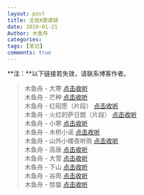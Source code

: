 ```yaml
---
layout: post
title: 全民K歌直链
date: 2020-01-21
Author: 木鱼舟
categories: 
tags: [笔记]
comments: true
---
```


**注：**以下链接若失效，请联系博客作者。
> 木鱼舟 - 大寒 [点击收听](http://tx.stream.kg.qq.com/shkge-btfs/7702654deb37504ee03e2d829221f16f7a422641?ftnrkey=58daf5eaf7176260d08c86b6033dab00d37093aa732cc2b8bfcd781b56859726c554057049d59d145a5d678a715a7e64788bfa1af97855f9e29f5c24fa54cd18&vkey=832266B1E5EFB45693BB48C991A6CA165D96ED6671E064F7A497DC5F870C83CD99B56B12DBE34AFA157E02A9D7BFC90D30D0614873C8A2839AC524558A3CB4F47F57FB478C3C684DA767AE0BD67704B3181C9F54D9DB4EF4&fname=1021_b0b088eb0d11f4bd547e47ef83f96ffc7881f0ac.0.m4a&fromtag=1506&sdtfrom=v1506&ugcid=116591640_1579490787_691)<br>
> 木鱼舟 - 芒种 [点击收听](http://tx.stream.kg.qq.com/szkge-btfs/6a1eeaaf0a093d93764555531c281c10d176aac3?ftnrkey=802b4246e5ab7377483ad220368d17719f89183ce46739cc3f4de066c2c6c20b8601fd60dfd9c70a403dd54056a8f3d53cf444fdc7709d6b53188c1c5ed6be3a&vkey=1D1519C6C052090B96ADA06B492B266EADF91AF059E028E726599D66D55D6ACAB1FC18FBAC628367FA5F2ED1DDF5E903A43A3BA2E0A75469071C3CFC7C55C151566D74DB6257A4527A12E939CC1E091F1D5010A0BDB40441&fname=1021_662489eb0d11f4bd547e47ef80f96bfc7f8116af.0.m4a&fromtag=1506&sdtfrom=v1506&ugcid=116591640_1579452725_275)<br>
> 木鱼舟 - 红昭愿（片段） [点击收听](http://tx.stream.kg.qq.com/szkge-btfs/c1ae1555123be616f3480462af8265c6ff72bcaf?ftnrkey=9a9f70af631ca1abb94cf666f6eb1e3b5948ba1668b112791e547efd89003dd10837ab47641647979c8eacef578769894cd97744b6d8dc7c7101404658185b17&vkey=CB3055147791DB96CDF35D8D99443A0416853BBFCA0A4BFD1744C1059BC59DF2A872F86B19B58B18521C78553CD177CECDE44FA8310A9A917B12ADA324B604063CF3D027AF8DD71BE618E84B909AE07F909A41C4F26DB3D6&fname=1021_f89589eb0d11f4bd547e47ef80f978fc5581b1af.0.m4a&fromtag=1506&sdtfrom=v1506&ugcid=116591640_1579432107_687)<br>
> 木鱼舟 - 火红的萨日朗（片段） [点击收听](http://bsy.stream.kg.qq.com/shkge-btfs/b24811d579839e4cf34ba026825441b8330a3035?ftnrkey=db1977427cabecb9db67d16bc9716335e42399b3974f446646686ffd4a773ff8769656d3680f02f5ea47913bd02e8145428aa34d841aec78bdc59d7f9190a886&vkey=C5EF291981EC2B8C94863EA28DC2A2DBC97026DA8CCF8E1C9AAEB3BF1011C310A04817CB4BBEBDA9A2FE73612866AD22CDBF707340815B7202A4AB7CE5943CF102B9A9AFD4954D12532E56E525C17207F9EC3FF1EC6BDC52&fname=1021_cc9589eb0d11f4bd547e47ef83f979fc548107ad.0.m4a&fromtag=1506&sdtfrom=v1506&ugcid=116591640_1579432094_536)<br>
> 木鱼舟 - 小寒 [点击收听](http://ws.stream.kg.qq.com/shkge-btfs/d233fa1fd02601a1e0b1e545c6fea7a5d99a2a82?ftnrkey=e5f5bfa53c621b09dfa7594985b6f3f2d2b1f19fd5dbae937c1415cce52f48fea3daa1a889dcafc620cac617edaade0bcd45362086aafb9d99eae95426b8891b&vkey=716A176FC43FE1C1B48172757F54974E58B2E35BBA4DD4F26037DEBF732432B5825429CB656C837B525134AFDABC703655AD632465A1F46CB6BA96EE1071DB8B65B6583C166EE56178ED6961199A6AB6225266802ADFB788&fname=1021_177e8eeb0d11f4bd547e47ef83f972fc69811baf.0.m4a&fromtag=1506&sdtfrom=v1506&ugcid=116591640_1579406150_696)<br>
> 木鱼舟 - 木桥小谣 [点击收听](http://ws.stream.kg.qq.com/szkge-btfs/f1dedbc6c6f0e686f2f1e2f080cd116dbe9cc956?ftnrkey=74ee5641f6d5ccf3901c1a151a03b69f27db1fdff878b5429f183eba2bd3acf15840b4334f1a18e16a4e5f80cf04e0256c2e415f8fa94a43939283e6af0279c7&vkey=72D341008965581FD8EEC0BE1FC8995F468B07AC03162BEB21278A68335D78AFA5578EA35734DC448C3BD4A12713B01112D9EF4C1D2E3D4E324CE64C5F31BE3012AD071DAB74CB5F4912191FA0699D4B67724065B70565A2&fname=1021_40658eeb0d11f4bd547e47ef80f971fc7e8189ad.0.m4a&fromtag=1506&sdtfrom=v1506&ugcid=116591640_1579403283_342)<br>
> 木鱼舟 - 山外小楼夜听雨 [点击收听](http://tx.stream.kg.qq.com/szkge-btfs/d9a88dbca75811693221c5e897e75770d26de1b9?ftnrkey=6437db786f691c173cb79739c7fb48e850b40f2e78f63ddaa638cb46adce23c3c46e2e1d1c4862ec50ba29487b3e277fa5d694499043867b364b2a4a1fb9def7&vkey=ABE5FE58ACD353495A546BEF3DAD89DB3A3C18BD67FAE32AB6C97C0290D6531E62FBC6AF69378C799C23179ABB470840B29A667106AE7E29090BC99B0A327EB446A3034DE6CA2B34CE7F148D66572247799B20CA3ED88A74&fname=1021_25e18eeb0d11f4bd547e47ef80f97efc7581cbae.0.m4a&fromtag=1506&sdtfrom=v1506&ugcid=116591640_1579371640_370)<br>
> 木鱼舟 - 高唐 [点击收听](http://tx.stream.kg.qq.com/shkge-btfs/9be526bd057f1a29f6cdc6a9acd363065e37d797?ftnrkey=8041e285c0ab060b52527a3e1e2a7020f2a00b320d873934c70ccadc5ee77bfefc7de53afa656663c6e0ea3d44601b1a370adf802037e23f298b9eb020683614&vkey=FB631C6F3E9DAC48A51EF899EEB97198240919E14419B43D32B9E35ABC4BB86C348B5FA1C4F7B19EB9D114126412FA84D51A457DF23441135CC918135AC7568DEAE81428B6254C5111CCDEBC6AF0EC77BA592BD32516D8AF&fname=1021_904a8feb0d11f4bd547e47ef83f983fc7f810cad.0.m4a&fromtag=1506&sdtfrom=v1506&ugcid=116591640_1579345858_157)<br>
> 木鱼舟 - 大雪 [点击收听](http://bsy.stream.kg.qq.com/shkge-btfs/563129acc88d1cca62d517bc7cdef1098fd73d44?ftnrkey=3b9d33e855c4bffb6b70c376a04d1f589c795128ef5b762bd0dadc8bfdfaeec5089b65438f90343c001376a3d0b6a15c1765b6b59310d44495343db22fc8abd3&vkey=DCC5C7EB409BED7A7DDCC0C04CFDB9A25D4B0CFDB7D9FD57193DDC8F595AD522999D4D427BE33BFFF54FD0D5A9B76AE1F949CEEA6C3B7F845F4C1CF8617688C80D73DC55D4CCEAA53180F8E6CFDEA579DD1255BB33F03400&fname=1021_a0108feb0d11f4bd547e47ef83f978fc7d81adac.0.m4a&fromtag=1506&sdtfrom=v1506&ugcid=116591640_1579335155_138)<br>
> 木鱼舟 - 下山 [点击收听](http://tx.stream.kg.qq.com/szkge-btfs/3dcdc396b90d50b3ba012d60bb586d23ee61785e?ftnrkey=79b96745b4224167ce992482b09514557292e4ed6868a109b358a0283bd8b9d88e1d209546f269cf6b7590d3c352e4b0bb5ed93d4974e2c90ecdf0b4510bbf93&vkey=20EBE23A19D63817472F0B1137BD267A5056DD3A1A6E7606929DF52E8D8E1C6ED503C3286C4DCBB9DF7DD751711355BDEB2F95B55877EBC0C582CA9127E6E86F69D25C9AF647B05A1CF6F5DE3CB6FEFC9006063C422D29C3&fname=1021_00ec8ceb0d11f4bd547e47ef80f986fc468101ad.0.m4a&fromtag=1506&sdtfrom=v1506&ugcid=116591640_1579237715_494)<br>
> 木鱼舟 - 谷雨 [点击收听](http://tx.stream.kg.qq.com/shkge-btfs/e892320f26b1b34b24c22405b6131ff3c7050a94?ftnrkey=8b88aca9a19624c4213fbee09836a63b591725d10e12405b7ec47c89f6c4b5efe1bc2f9e1f940d56a366cfda67b632a5fed39f2569c4a0f174eb0cb7f01d2422&vkey=FED569FB5B9107EDC9F2E1E2F62FB83E9D2C449744222485A7883F1C0F9E4BA542F242EB7CFA4D8522EFB99129C7C8313D9704A99B93AC30DDB95B391307139EE38F7ACF85C3D6AE98E2BFEA05A69452CC76E857A15D6EF9&fname=1021_91678deb0d11f4bd547e47ef83f974fc7e817aac.0.m4a&fromtag=1506&sdtfrom=v1506&ugcid=116591640_1579207364_564)<br>
> 木鱼舟 - 惊蛰 [点击收听](http://tx.stream.kg.qq.com/shkge-btfs/0a93ac21a6d67d4a52c1308846b7e0ac440445dd?ftnrkey=d0dbcb1b2248626ed4287c960610bf504ec7df05149ffea35833490be12f4fa58b35751efd53a6f66303d987f58071564b25627039ba7733595a554343cee4a5&vkey=982E3F46234249A828AF45017D96B1A836AE27C1FB4ABAA15537720F4CB2398D7A8C517FAE9D86649483C526A431C4189F6B7AA22F43B3922156B61D2320432167DD5CF538A455959661A161517E0DA5625A4172CC7890CC&fname=1021_8f048deb0d11f4bd547e47ef83f973fc728141af.0.m4a&fromtag=1506&sdtfrom=v1506&ugcid=116591640_1579198942_125)